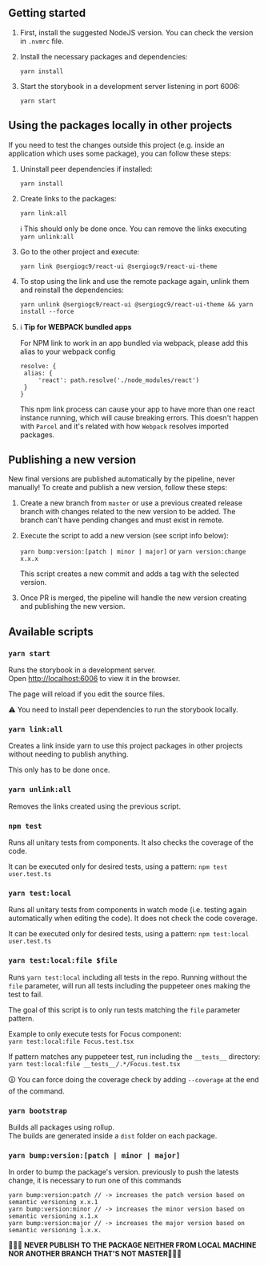 ## Getting started

1. First, install the suggested NodeJS version. You can check the version in `.nvmrc` file.

2. Install the necessary packages and dependencies:

   `yarn install`

3. Start the storybook in a development server listening in port 6006:

   `yarn start`

## Using the packages locally in other projects

If you need to test the changes outside this project (e.g. inside an application which uses some package), you can follow these steps:

1. Uninstall peer dependencies if installed:

   `yarn install`

2. Create links to the packages:

   `yarn link:all`

   ℹ️ This should only be done once. You can remove the links executing `yarn unlink:all`

3. Go to the other project and execute:

   `yarn link @sergiogc9/react-ui @sergiogc9/react-ui-theme`

4. To stop using the link and use the remote package again, unlink them and reinstall the dependencies:

   `yarn unlink @sergiogc9/react-ui @sergiogc9/react-ui-theme && yarn install --force`

5. ℹ️ **Tip for WEBPACK bundled apps**

   For NPM link to work in an app bundled via webpack, please add this alias to your webpack config

   ```
   resolve: {
   	alias: {
   		'react': path.resolve('./node_modules/react')
   	}
   }
   ```

   This npm link process can cause your app to have more than one react instance running, which will cause breaking errors. This doesn't happen with `Parcel` and it's related with how `Webpack` resolves imported packages.

## Publishing a new version

New final versions are published automatically by the pipeline, never manually! To create and publish a new version, follow these steps:

1. Create a new branch from `master` or use a previous created release branch with changes related to the new version to be added. The branch can't have pending changes and must exist in remote.

2. Execute the script to add a new version (see script info below):

   `yarn bump:version:[patch | minor | major]` or `yarn version:change x.x.x`

   This script creates a new commit and adds a tag with the selected version.

3. Once PR is merged, the pipeline will handle the new version creating and publishing the new version.

## Available scripts

### `yarn start`

Runs the storybook in a development server.<br />
Open [http://localhost:6006](http://localhost:6006) to view it in the browser.

The page will reload if you edit the source files.<br />

⚠️ You need to install peer dependencies to run the storybook locally.

### `yarn link:all`

Creates a link inside yarn to use this project packages in other projects without needing to publish anything.

This only has to be done once.

### `yarn unlink:all`

Removes the links created using the previous script.

### `npm test`

Runs all unitary tests from components. It also checks the coverage of the code.<br>

It can be executed only for desired tests, using a pattern: `npm test user.test.ts`

### `yarn test:local`

Runs all unitary tests from components in watch mode (i.e. testing again automatically when editing the code). It does not check the code coverage.<br>

It can be executed only for desired tests, using a pattern: `npm test:local user.test.ts`

### `yarn test:local:file $file`

Runs `yarn test:local` including all tests in the repo. Running without the `file` parameter, will run all tests including the puppeteer ones making the test to fail.<br>

The goal of this script is to only run tests matching the `file` parameter pattern.

Example to only execute tests for Focus component:<br/>
`yarn test:local:file Focus.test.tsx` <br/>

If pattern matches any puppeteer test, run including the `__tests__` directory:<br/>
`yarn test:local:file __tests__/.*/Focus.test.tsx`

🛈 You can force doing the coverage check by adding `--coverage` at the end of the command.

### `yarn bootstrap`

Builds all packages using rollup.<br>
The builds are generated inside a `dist` folder on each package.

### `yarn bump:version:[patch | minor | major]`

In order to bump the package's version. previously to push the latests change, it is necessary to run one of this commands

```
yarn bump:version:patch // -> increases the patch version based on semantic versioning x.x.1
yarn bump:version:minor // -> increases the minor version based on semantic versioning x.1.x
yarn bump:version:major // -> increases the major version based on semantic versioning 1.x.x.
```

🚫🚫🚫 **NEVER PUBLISH TO THE PACKAGE NEITHER FROM LOCAL MACHINE NOR ANOTHER BRANCH THAT'S NOT MASTER**🚫🚫🚫
